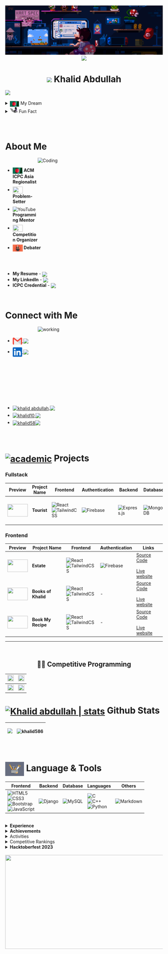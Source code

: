 <p align="center"> <a target="_blank" rel="noopener noreferrer" href="#"><img width="800" src="assets/banner%20gif.gif"></a> <br>
<a href="https://github.com/DenverCoder1/readme-typing-svg"><img src="https://readme-typing-svg.herokuapp.com?font=Time+New+Roman&color=0BF700&background=FF000000&size=25&center=true&vCenter=true&width=600&height=70&lines=Assalamu+Alaikum;Welcome+to+My+Profile"></a>

<h1 align = "center"> <img src = "https://1.bp.blogspot.com/-qngrm2FfQFM/YDErXYiIDiI/AAAAAAAA3yE/6eUiEF8lxc8Qg--03XFRy5w4PP6ujKipACLcBGAsYHQ/s0/Flag_of_Bangladesh.gif" width = "50px" align = "center"> Khalid Abdullah </h1>

<!-- <br><br> | <img align = "center" src = "https://cdn.dribbble.com/users/1708950/screenshots/4188877/media/6b06a38e84212c55eac1ef33dbd3d318.gif" width = "25px"> | <img align = "center" src = "https://img.shields.io/badge/Fullstack Developer-%2300f.svg?"> |
 -->


<!-- For resume [![Resume](https://img.shields.io/badge/-Resume-success)]()-->

                                                                                                                                                           
[![](https://visitcount.itsvg.in/api?id=khalid586&icon=0&color=11)](https://visitcount.itsvg.in)


<details>
  <summary>
    <img align = "center"  src = "assets/BD%20waving%20flag.gif" width = "30px"> My Dream
  </summary>
  <ul>
      <li><i> Representing <img align = "center"  src = "assets/BD%20waving%20flag.gif" width = "30px"><b> Bangladesh </b> at the <img src ="images.png" height = "20px" width = "25px" align = "center"> GLOBAL Arena and wave the Flag <img align = "center" src = "assets/BD%20waving%20flag.gif" width = "30px"></i>
      
  </ul>
</details>

<details>
  <summary>
    <img src="assets/typing%20cat.gif" width = "25px" height = "20px"  data-animated-image="" > Fun Fact
  </summary>
You don't need money to give a star <img src = "https://cdn.dribbble.com/users/1708950/screenshots/4188877/media/6b06a38e84212c55eac1ef33dbd3d318.gif" width = "27px" align = "center"> <br> If you  like my readme , give it a star <img align = "center" src = "https://cdn.dribbble.com/users/193260/screenshots/2658632/animated_stars.gif" width = "27px"> <br> 😉😉
</details>

<br><br>

<div>
 
# About Me 
  <img align="right" alt="Coding" width="400px" height="250px" src="https://cdn.dribbble.com/users/1618311/screenshots/7078466/media/0e691bf24a50a4fad22b5dce9d415213.gif"> 
  <br>


  <ul>
    <li style="margin-bottom: 7px;"><b> <img align = "center" src = "assets/BD%20waving%20flag.gif" width = "32px" height = "20px" > ACM ICPC Asia Regionalist</b> 
    <li style="margin-bottom: 7px;"><img align = "center" src = "https://cdn.dribbble.com/users/108637/screenshots/2971812/comp_1.gif" width = "32px" height = "22px"> <b>Problem-Setter</b>
    <li style="margin-bottom: 7px;"><img align="center" alt="YouTube" width = "32px" height = "22px" src="https://cdn.dribbble.com/users/2493316/screenshots/14030448/media/8b87a18633c28586e4a315bcdaab031b.gif"><b> Programming Mentor</b>
    <li style="margin-bottom: 7px;"><img align = "center" src = "https://i.pinimg.com/originals/de/01/e7/de01e79dd4c5a4a07ba9ede68dc62486.gif" width = "32px" height = "22px"> <b>Competition Organizer </b>
    <!-- <li style="margin-bottom: 7px;"><img align="center" alt="YouTube" width="25px" height = "20px" src="assets/youtube.png"><b> <img align = "center" src = "https://img.shields.io/badge/Content Creator-grey.svg?"></b> -->
    <li style="margin-bottom: 7px;"><img align = "center" src = "assets/speak.webp" width = "32px" height = "22px"><b> Debater</b>
  </ul> 
 <br><br>

- **My Resume** - <a href = "https://drive.google.com/file/d/1Pd-igpHbAAsAM793hUyh48fbNYlFcQ5-/view?usp=sharing"><img align = "center" src = "https://img.shields.io/badge/Khalid Abdullah -%23E60023.svg?"></a>
- **My LinkedIn** - <a href = "https://www.linkedin.com/in/khalid-abdullah-47b655190/"><img src = "https://img.shields.io/badge/Khalid Abdullah-%230077B5.svg?logo=linkedin&logoColor=white" align = "center"> </a>
- **ICPC Credential** - <a href = "https://icpc.global/ICPCID/DCRIAR9MRAEU"> <img align = "center" src = "https://img.shields.io/badge/ ACM ICPC-%231877F2.svg?" width = "60"></a>

</div>

<br>

<div>

# Connect with Me

<img align="right" alt="working" width="400px" height="250px" src="assets/social.gif"> 
  <br>
<ul>
  <li style="margin-bottom: 5px;"> <a href = "mailto:iamkhalidabd@gmail.com"><img align="center" alt="Khalid abdullah | Gmail" width="30px"  src="gmail.png" /> <img align = "center" src = "https://img.shields.io/badge/iamkhalidabd@gmail.com-%23E60023.svg?"></a>
  <li style="margin-bottom: 5px;"> <a href = "https://www.linkedin.com/in/khalid-abdullah-47b655190/"> <img align="center" alt="Khalid abdullah | LinkedIn" width="30px" src="linkedin.svg"> <img src = "https://img.shields.io/badge/Khalid Abdullah-%230077B5.svg?logo=linkedin&logoColor=white" align = "center"></a>      
  <li style="margin-bottom: 5px;"> <a href="https://fb.com/profile.php?id=100008925970800" target="blank"><img align="center" src="https://raw.githubusercontent.com/rahuldkjain/github-profile-readme-generator/master/src/images/icons/Social/facebook.svg" alt="khalid abdullah" width="30" />  <img align = "center" src = "https://img.shields.io/badge/Khalid Abdullah-%231877F2.svg?logo=Facebook&logoColor=white">  </a>
  <li style="margin-bottom: 5px;"><a href="https://codeforces.com/profile/khalid10" target="blank"><img align="center" src="https://raw.githubusercontent.com/rahuldkjain/github-profile-readme-generator/master/src/images/icons/Social/codeforces.svg" alt="khalid10" height="30" width="40" /> <img align = "center" src = "https://img.shields.io/badge/Codeforces-%23FFE953.svg?"></a>
  <li style="margin-bottom: 5px;"><a href="https://www.leetcode.com/khalidcomilla58
  " target="blank"><img align="center" src="https://raw.githubusercontent.com/rahuldkjain/github-profile-readme-generator/master/src/images/icons/Social/leet-code.svg" alt="khalid58" height="30" width="40" /><img align = "center" src = "https://img.shields.io/badge/Leetcode-%23E34F26.svg?"></a>
</ul>
</div>

<br><br>


# [<img align = "center" alt = "academic" src = "https://cdn.dribbble.com/users/2131993/screenshots/4948736/media/421d4ed2f3d23c73d64d20963f61f422.gif"  width="70px">]() Projects

### Fullstack
|Preview|Project Name|Frontend|Authentication|Backend|Database|Links|
|-|-|-|-|-|-|-|
|<img align = "center" src ="https://i.ibb.co/6wW4Mwk/Screenshot-81.png" height = "40px" width = "65px">|<b>Tourist</b>|![React](https://img.shields.io/badge/react-%2320232a.svg?style=flat&logo=react&logoColor=%2361DAFB)<br> ![TailwindCSS](https://img.shields.io/badge/tailwindcss-%2338B2AC.svg?style=flat&logo=tailwind-css&logoColor=white)| ![Firebase](https://img.shields.io/badge/firebase-%23039BE5.svg?style=flat&logo=firebase)|![Express.js](https://img.shields.io/badge/express.js-%23404d59.svg?style=flat&logo=express&logoColor=%2361DAFB)| ![MongoDB](https://img.shields.io/badge/MongoDB-%234ea94b.svg?style=flat&logo=mongodb&logoColor=white)  | [Source Code](https://github.com/khalid586/Tourist) <br><br> [Live website](https://assignment10-22b3d.web.app/)|

### Frontend 
|Preview|Project Name|Frontend|Authentication|Links|
|-|-|-|-|-|
|<img align = "center" src ="https://i.ibb.co/9hqFbcC/Screenshot-83.png" height = "40px" width = "65px">|<b>Estate</b>|![React](https://img.shields.io/badge/react-%2320232a.svg?style=flat&logo=react&logoColor=%2361DAFB)<br> ![TailwindCSS](https://img.shields.io/badge/tailwindcss-%2338B2AC.svg?style=flat&logo=tailwind-css&logoColor=white)| ![Firebase](https://img.shields.io/badge/firebase-%23039BE5.svg?style=flat&logo=firebase)| [Source Code](https://github.com/khalid586/Estate) <br><br>[Live website](https://real-estate-auth-b141a.web.app/)|
|<img align = "center" src ="https://i.ibb.co/PxFTDQg/Screenshot-85.png" height = "40px" width = "65px">|<b>Books of Khalid</b>|![React](https://img.shields.io/badge/react-%2320232a.svg?style=flat&logo=react&logoColor=%2361DAFB)<br> ![TailwindCSS](https://img.shields.io/badge/tailwindcss-%2338B2AC.svg?style=flat&logo=tailwind-css&logoColor=white)| - | [Source Code](https://github.com/khalid586/Books-of-Khalid) <br><br>[Live website](https://books-of-khalid.netlify.app/)|
|<img align = "center" src ="https://i.ibb.co/Y7j5Kfs/Screenshot-84.png" height = "40px" width = "65px">|<b>Book My Recipe</b>|![React](https://img.shields.io/badge/react-%2320232a.svg?style=flat&logo=react&logoColor=%2361DAFB)<br> ![TailwindCSS](https://img.shields.io/badge/tailwindcss-%2338B2AC.svg?style=flat&logo=tailwind-css&logoColor=white)| - | [Source Code](https://github.com/khalid586/Book-My-Recipe) <br><br>[Live website](https://book-my-recipe.netlify.app/)|


<hr>
<br>

<h2 align="center">👨‍💻 Competitive Programming </h2>

|<a href="https://github.com/khalid586/Competitive-programming-Topics" title="Competitive Programming Topics"><img width = "100%" height="100%" src="https://github-readme-stats.vercel.app/api/pin/?username=khalid586&repo=Competitive-programming-Topics&theme=buefy&border_color=61dafb&border_radius=10"></a>|<a href="https://github.com/khalid586/CSES-Problemset-Solutions" title="CSES Problemset"><img height="100%"  width = "100%" src="https://github-readme-stats.vercel.app/api/pin/?username=khalid586&repo=CSES-Problemset-Solutions&theme=buefy&border_color=61dafb&border_radius=10"></a>|
|-|-|
|<a href="https://github.com/khalid586/Competitive-Programming-Book-4" title="Competitive Programming Book 4"><img width = "100%" height="100%" src="https://github-readme-stats.vercel.app/api/pin/?username=khalid586&repo=Competitive-Programming-Book-4&theme=buefy&border_color=61dafb&border_radius=10"></a>|<a href="https://github.com/khalid586/Problem-Setting" title="Problem Setting"><img height="100%"  width = "100%" src="https://github-readme-stats.vercel.app/api/pin/?username=khalid586&repo=Problem-Setting&theme=buefy&border_color=61dafb&border_radius=10"></a>|

<!-- <br/><br/><br/><br/><br/><br/>
<div width="100%" align="center"><a align="left" href="https://github.com/mdsajalcse/Explore-JavaScript" title="JavaScript"><img align="left" height="115" src="https://github-readme-stats.vercel.app/api/pin/?username=mdsajalcse&repo=Explore-JavaScript&theme=react&border_color=61dafb&border_radius=10"></a><a align="right" href="https://github.com/mdsajalcse/C-Programming-Math-Functions" title="C-Programming-Math-Functions"><img align="right" height="115" src="https://github-readme-stats.vercel.app/api/pin/?username=mdsajalcse&repo=C-Programming-Math-Functions&theme=react&border_color=61dafb&border_radius=10"></a> -->

<div>

# [<img align="center" alt="Khalid abdullah | stats" width="65px" src="https://cdn.dribbble.com/users/72535/screenshots/2630779/data_visualization_by_jardson_almeida.gif">]() Github Stats

<table>
      <thead>
            <tr>
                  <th>
                        <p align="center"><img src="https://github-readme-streak-stats.herokuapp.com/?user=khalid586&theme=buefy&hide_border=false"></p>
                  </th>
                  <th>
                        <p align="center"><img src="https://github-readme-stats.vercel.app/api?username=khalid586&show_icons=true&theme=buefy&locale=en"&include_all_commits=false&count_private=true" alt="khalid586"> </p>
                  </th>
            </tr>
      </thead>
</table>

</div>

<br>


# [<img align="center" alt="Khalid abdullah | ICPC" width="60px" src="assets/Tools 2.gif">]() Language & Tools



|Frontend|Backend|Database|Languages|Others|
|-|-|-|-|-|
|![HTML5](https://img.shields.io/badge/html5-%23E34F26.svg?style=flat&logo=html5&logoColor=white)<br> ![CSS3](https://img.shields.io/badge/css3-%231572B6.svg?style=flat&logo=css3&logoColor=white)<br>![Bootstrap](https://img.shields.io/badge/bootstrap-%23563D7C.svg?style=flat&logo=bootstrap&logoColor=white)<br>![JavaScript](https://img.shields.io/badge/javascript-%23323330.svg?style=flat&logo=javascript&logoColor=%23F7DF1E)|![Django](https://img.shields.io/badge/django-%23092E20.svg?style=flat&logo=django&logoColor=white)|![MySQL](https://img.shields.io/badge/mysql-%2300f.svg?style=flat&logo=mysql&logoColor=white)| ![C](https://img.shields.io/badge/c-%2300599C.svg?style=flat&logo=c&logoColor=white)<br> ![C++](https://img.shields.io/badge/c++-%2300599C.svg?style=flat&logo=c%2B%2B&logoColor=white)<br>![Python](https://img.shields.io/badge/python-3670A0?style=flat&logo=python&logoColor=ffdd54)<br>|![Markdown](https://img.shields.io/badge/markdown-%23000000.svg?style=flat&logo=markdown&logoColor=white)|

<br>



<details>
<summary><b>Experience</b></summary>

<h1> <img align = "center" alt = "academic" src = "assets/green stat.gif"  width="60px" height = "45px"> <a href = "http://www.github.com/khalid586"> <img align = "center" src = "https://img.shields.io/badge/Experience-%23E60023.svg?style=flat" width = "130px"></a> </h1>
  <img align="right" alt="Coding" width="400px" height="280px" src="assets/new.gif">
  <p> <b>Brief</b> </p>

- <img align = "center" src = "https://cdn.dribbble.com/users/2131993/screenshots/4948736/media/421d4ed2f3d23c73d64d20963f61f422.gif" width = "40px" height = "25px"><b>Participated in ICPC Asia Dhaka regional `3 times`</b>
- <img align = "center" src = "https://cdn.dribbble.com/users/1708950/screenshots/4188877/media/6b06a38e84212c55eac1ef33dbd3d318.gif" width = "40px" height = "25px"><b> Solved `1000+` algorithmic problems </b>on various coding platforms
- <img align = "center" src = "https://www.lambdatest.com/resources/images/news24.gif" width = "40px" height = "25px"> Participated in <b>`50+` Online Programming Competitions
- <img align = "center" src = "https://cdn.dribbble.com/users/108637/screenshots/2971812/comp_1.gif" width = "40px" height = "25px"><b> Problemsetter at Junior IUPC</b>

- <img align = "center" src = "https://i.pinimg.com/originals/de/01/e7/de01e79dd4c5a4a07ba9ede68dc62486.gif" width = "40px" height = "25px"> Organizer at BAIUST CSE FEST (programming contest) 

- <img align = "center" src = "https://cdn.dribbble.com/users/1299339/screenshots/3079111/presentation_d.gif" width = "40px" height = "25px"> Mentored Programmers of our campus
- <img align = "center" src = "https://cdn.dribbble.com/users/2493316/screenshots/14030448/media/8b87a18633c28586e4a315bcdaab031b.gif" width = "40px" height = "25px"> Conducted Workshops for 1<sup>st</sup> and 2<sup>nd </sup>  year students
</ul>

<br>

<b>Details</b>
|Events|Reference|
|-----|---------|
|Represented my <img align="center" alt="Baiust" width="25px" height = "20px" src="assets/baiustLogo.jpg"> <b>Institution </b> at <b>6x Onsite National Programming Competitions</b> <br>which includes <b>`3x`   <img align="center" width="23px" height = "18" src = "images.png"> `ICPC Asia Dhaka Regional` Contest </b>|<a href = "https://icpc.global/ICPCID/DCRIAR9MRAEU"> <img align = "center" src = "https://img.shields.io/badge/ ICPC Credential-%231877F2.svg?" width = "100px"></a>|
|<b> Solved 1000+ algorithmic problems </b>on various coding platforms| <a href = "https://www.stopstalk.com/user/profile/khalid58"> <b> <img align = "center" src = "https://img.shields.io/badge/Stats-%231877F2.svg?"> </b></a>|
|Participated in <b>50+ Online Programming Competitions |<a href = "https://www.stopstalk.com/user/profile/khalid58"> <img align = "center" src = "https://img.shields.io/badge/Stats-%231877F2.svg?"> </b></a>|
|<a href = "https://toph.co/arena?practice=64765afcd47a320767c000cf#!/p/6473fe50d47a320767bfcdb8"><img align = "center" src = "https://img.shields.io/badge/Problemsetter-%23E60023.svg?"></a> </b>at <img align="center" alt="Toph" width="30px" src="emblem_120p.png"> Junior Intra University Programming Contest(IUPC) which included resposibilites such as Preparing <a href = "https://github.com/khalid586/Problem-Setting/tree/main/Problem%20statements">Problem statements </a>, Writing <a href = "https://github.com/khalid586/Problem-Setting/tree/main/Solutions">Solutions </a> and <a href = "https://github.com/khalid586/Problem-Setting/tree/main/Test%20cases"> Test Cases  </a>|<a href = "https://toph.co/arena?practice=64765afcd47a320767c000cf#!/p/6473fe50d47a320767bfcdb8"> <img align = "center" src = "https://img.shields.io/badge/C. Save money and F. Evenly Divisible-%231877F2.svg?"></a>|
|<a href = "https://www.facebook.com/baiustcomputerclub/photos/gm.734216524476714/3099076147021157/"><img align = "center" src = "https://img.shields.io/badge/Organizer-%23E60023.svg?"></a> at <img align="center" alt="CSE Fest" width="40px" height = "25px" src="assets/cse fest.jpg"> BAIUST CSE FEST<br>(Programming Contest)|<a href = "https://www.facebook.com/baiustcomputerclub/photos/gm.734216524476714/3099076147021157/"><img align = "center" src = "https://img.shields.io/badge/Contest Announcement-%231877F2.svg?"></a>|
|<a href = "https://youtube.com/shorts/QUJsoGkkiaM"><img align = "center" src = "https://img.shields.io/badge/Mentored-%23E60023.svg?"></a> Programmers of our campus|<a href = "https://youtube.com/shorts/QUJsoGkkiaM"><img align = "center" width="40px" height = "25px" src = "assets/teach.png"> <img align = "center" src = "https://img.shields.io/badge/Glimpse-%2300f.svg?"></a>|
<hr>


</details>


<details>
<summary> <b>Achievements</b> </summary>


<h1> <img align="center" alt="academics" width="60px" height = "40px" src="assets/stat.gif"> <a href = "http://www.github.com/khalid586"> <img align = "center" src = "https://img.shields.io/badge/Achievements-%2300f.svg?style=flat" width = "150px"></a> </h1>

<img  align = "right" alt="Coding" width="400px" height="200px" src="https://cdn.dribbble.com/users/1959912/screenshots/6464044/content_creator_dribbble.gif">

<p> <b>Brief</b> </p>

- <img src = "assets/BD%20waving%20flag.gif" width = "30px" height = "20px"  align = "center"> Ranked `81`<sup>st</sup> in a GLOBAL coding competition
- <img align="center" alt="academics"  width="30px" height = "20px" src="assets/purple stat.gif.crdownload"> One of the Top Performers of <b>OOP and Data Structure & Algorithms course
- <img align="center" alt="academics"  width="30px" height = "20px" src="assets/purple stat.gif.crdownload"> Ranked `189` <sup>th</sup></b> at Higher Secondary Certificate(HSC) Exam <br>2019 (Comilla Board)
- <img align="center" alt="academics"  width="30px" height = "20px" src="assets/purple stat.gif.crdownload"> Ranked <b>`23`<sup>rd</sup> </b>at Physics Olympiad 2018 , Comilla Region<br>(Higher Secondary Division) and Qualified for the National Round

<br>
<p> <b>Details</b> </p>

|Events|Reference|
|------|---------|
|Ranked <b> <a href = "https://www.codechef.com/rankings/OCT21C?filterBy=Country%3DBangladesh&itemsPerPage=100&order=asc&page=1&sortBy=rank "><img align = "center" src = "https://img.shields.io/badge/81-%23E60023.svg?style=flat"></a> <sup> st </sup> </b>(out of 20000+ registered participants) at codechef October challenge 2021|<a href = "https://www.codechef.com/rankings/OCT21C?filterBy=Country%3DBangladesh&itemsPerPage=100&order=asc&page=1&sortBy=rank "> <b><img align = "center" src = "https://img.shields.io/badge/Standings-%231877F2.svg?"></b> </a>|
|Ranked <b><a href = "https://allrezultbd.files.wordpress.com/2019/12/hsc-scholarship-2019-final.pdf" alt = Ranklist> <img align = "center" src = "https://img.shields.io/badge/189-%23E60023.svg?style=flat"></a> <sup>th</sup></b> at Higher Secondary Certificate(HSC) Exam <br>2019 (Comilla Board)|<a href = "https://allrezultbd.files.wordpress.com/2019/12/hsc-scholarship-2019-final.pdf" alt = Ranklist>  <b><img align = "center" src = "https://img.shields.io/badge/Ranking-%231877F2.svg?"> </b></a>|

</details>

<details>
<summary>Activities</summary>


<h1> <img align="center" alt="Activities" width="60px" src = "https://cdn.dribbble.com/users/2459439/screenshots/5314041/gamerpeople1_3.gif"> <a href = "http://www.github.com/khalid586"> <img src = "https://img.shields.io/badge/Activities-%23Clojure.svg?style=flat" align = "center" width = "90px"></a> </h1>

<img  align = "right" alt="Coding" width="400px" height="250px" src="https://cdn.dribbble.com/users/1138721/screenshots/10809828/media/478d32b2e65c8c3194b7f2154e179231.gif">

<p> <b>Brief</b> </p>

<ul align = "left">
    <li style="margin-top: 15px;"><img align = "center" src = "assets/debater.gif" width = "40px" height = "25px"> Participated in Debate Competition
    <li style="margin-top: 15px;"><img align="center" src="https://cdn.dribbble.com/users/3651832/screenshots/7058203/rob.gif" alt="robo soccer" width="40px" height = "25px" > Semi-finalist at Robo soccer competition
    <li style="margin-top: 15px;"><img align = "center" src = "https://cdn.dribbble.com/users/1708950/screenshots/4188877/media/6b06a38e84212c55eac1ef33dbd3d318.gif" width = "40px" height = "25px"> Participated in Global coding contest such as Google Kickstart , CodeJam and Facebook HackerCup
    <li style="margin-top: 15px;"><img align = "center" src = "https://cdn.dribbble.com/users/176039/screenshots/5506302/media/79cbe7cf1815a8b5dc825b7063a9a7bd.gif" width = "40px" height = "25px"> Participated in several Online Hackathons
        
</ul>

<br>

<p> <b>Details</b> </p>

|Events|Reference|
|------|---------|
|<b>Represented my Department at the Inter Department Debate Competition </b>|<a href = "https://github.com/khalid586/khalid586/blob/main/assets/Debate.gif"><b> <img align="center" alt="Debate" width="40px" height = "25px" src="assets/Debate.gif"><img align = "center" src = "https://img.shields.io/badge/Glimpse of an Argument-%231877F2.svg?"></b></a>|
|Represented my Department at the <b>Intra University Robo Soccer Competition</b> and <b>reached the Semi-Finals</b>| <a href = "https://youtube.com/shorts/G7kZ1D6HHao"><img align = "center" src = "assets/robo soccer.png" width="40px" height = "25px"> <img align = "center" src = "https://img.shields.io/badge/Glimpse-%2300f.svg?"></a>|


</details>

<details>
<summary>Competitive Rankings</summary>

# <img align="center" alt="Achievements" width="60px" src="https://cdn.dribbble.com/users/3593/screenshots/2475280/linechart.gif"> <a href = "https://github.com/khalid586"> <img align = "center" src = "https://img.shields.io/badge/Competitive Rankings-%23E60023.svg?style=flat" width = "200px"> </a> <img align = "center" src = "assets/BD%20waving%20flag.gif" width = "45px" height = "30px">

<img  align = "right" alt="Coding" width="400px" height="250px" src="https://cdn.dribbble.com/users/1959912/screenshots/6463995/competition_dribbble.gif">

- <img src = "assets/BD%20waving%20flag.gif" width = "30px" height = "20px"  align = "center"> Ranked <b>`81`<sup> st </sup> </b> in Codechef October Challenge 2021
- <img src = "assets/BD%20waving%20flag.gif" width = "30px" height = "20px"  align = "center"> Ranked `127`<sup>th</sup> in ICPC Asia Regional 2021 Onsite Round
- <img src = "assets/BD%20waving%20flag.gif" width = "30px" height = "20px"  align = "center"> Ranked `131`<sup>st</sup> in ICPC Asia Dhaka Regional 2022 Onsite Round
- <img src = "assets/BD%20waving%20flag.gif" width = "30px" height = "20px"  align = "center"> Ranked <b>`268`<sup>th</sup>(out of 1700+ registered teams) in ICPC Asia Dhaka Regional online preli 2021 and qualified for Onsite Round
- <img src = "assets/BD%20waving%20flag.gif" width = "30px" height = "20px"  align = "center"> Ranked `398`<sup>th</sup>(out of 1600+ registered teams) in ICPC Asia Dhaka Regional online preli 2022 and qualified for Onsite Round
- <img src = "assets/BD%20waving%20flag.gif" width = "30px" height = "20px"  align = "center"> Ranked  <b>`614`<sup>th</sup> (out of 5000+ registered participants) in <br>Codechef Code senso 
- <img src = "assets/BD%20waving%20flag.gif" width = "30px" height = "20px" align = "center"> Ranked <b> `3428`<sup>th</sup>(out of 8500+ registered participants) in <br>Codeforces Round 773 (Div. 2)
- Ranked <b>`4`<sup>th</sup></b> at Intra University LFR competition

    
    
</ul>


### <img align = "center" alt="Coding" width="45px" src="https://cdn.dribbble.com/users/1138721/screenshots/10809828/media/478d32b2e65c8c3194b7f2154e179231.gif"> <a href = "https://github.com/khalid586"> <img align = "center" src = "https://img.shields.io/badge/Onsite Contest-%23E60023.svg?style=flat" width = "120px"></a>

|Organizer| Contest Title                                                                                                                                                                                                    | Host | Rank | QUALIFIED Participants | Solved <br>Problems | Result                                                                                                                                                                        | Standings                                                                                                                                                                 |
|--------|------------------------------------------------------------------------------------------------------------------------------------------------------------------------------------------------------------------|------|------|------------------------|---------------------|-------------------------------------------------------------------------------------------------------------------------------------------------------------------------------|---------------------------------------------------------------------------------------------------------------------------------------------------------------------------|
| <img align="center" alt="ICPC" width="45px" height = "35px" src = "images.png"> | <img align = "center" src = "https://1.bp.blogspot.com/-qngrm2FfQFM/YDErXYiIDiI/AAAAAAAA3yE/6eUiEF8lxc8Qg--03XFRy5w4PP6ujKipACLcBGAsYHQ/s0/Flag_of_Bangladesh.gif" width = "35px"> ICPC Asia Dhaka Regional 2023 | BUBT | 143  | 224                    | 3                   | <img align="center" alt="ICPC" width="33px" height = "22px" src = "images.png"> Honourable Mention | <a href = "https://bapsoj.org/contests/icpc-dhaka-regional-site-2023/standings"> <img align = "center" src = "https://img.shields.io/badge/143-%23E60023.svg?style=flat"></a> |
| <img align="center" alt="ICPC" width="45px" height = "35px" src = "images.png"> | <img align = "center" src = "https://1.bp.blogspot.com/-qngrm2FfQFM/YDErXYiIDiI/AAAAAAAA3yE/6eUiEF8lxc8Qg--03XFRy5w4PP6ujKipACLcBGAsYHQ/s0/Flag_of_Bangladesh.gif" width = "35px"> ICPC Asia Dhaka Regional 2022 | GUB  | 131  | 162                    | 2                   | <img align="center" alt="ICPC" width="33px" height = "22px" src = "images.png"> Honourable Mention | <a href = "https://algo.codemarshal.org/contests/dhaka-22/standings"> <img align = "center" src = "https://img.shields.io/badge/131-%23E60023.svg?style=flat"></a>            |
| <img align="center" alt="ICPC" width="45px" height = "35px" src = "images.png"> | <img align = "center" src = "https://1.bp.blogspot.com/-qngrm2FfQFM/YDErXYiIDiI/AAAAAAAA3yE/6eUiEF8lxc8Qg--03XFRy5w4PP6ujKipACLcBGAsYHQ/s0/Flag_of_Bangladesh.gif" width = "30px"> ICPC Asia Dhaka Regional 2021 | BUBT | 127  | 165                    | 2                   | <img align="center" alt="ICPC" width="33px" height = "22px" src = "images.png"> Honourable Mention | <a href = "https://algo.codemarshal.org/contests/dhaka-21-main/standings"><b><img align = "center" src = "https://img.shields.io/badge/127-%23E60023.svg?style=flat"></a>     |
|<img align="center" alt="ICPC" width="45px" height = "35px" src="assets/sust_iupc.PNG"> | Inter University Programming Contest                                                                                                                                                                             | SUST | 80   | 120          | 1                   | 💹 **Rating increased by 100+** | [<img align = "center" src = "https://img.shields.io/badge/80-%23E60023.svg?style=flat">](https://toph.co/c/sust-inter-university-2023/standings)                             |


### <img align = "center" alt="Coding" width="45px" src="https://cdn.dribbble.com/users/1138721/screenshots/10809828/media/478d32b2e65c8c3194b7f2154e179231.gif"><a href = "https://github.com/khalid586"> <img align = "center" src = "https://img.shields.io/badge/Online Contest-%23E60023.svg?style=flat" width = "120px"> </a>

| Organizer                                                                               | Contest Title                             | Rank | Registered participants |Result| Standings                                                                                                                                                                                                                     |
|-----------------------------------------------------------------------------------------|-------------------------------------------|------|-------------------------|------|-------------------------------------------------------------------------------------------------------------------------------------------------------------------------------------------------------------------------------|
| <img align="center" alt="ICPC" width="45px" height = "35px" src = "images.png">            | ICPC Asia Dhaka Regional 2023 Preliminary | 202  | 2400+                   |✅ **Qualified to Regional Round**| |                                                                                                                                                                                                                              |
| <img align="center" alt="ICPC" width="45px" height = "35px" src = "images.png">            | ICPC Asia Dhaka Regional 2022 Preliminary | 398  | 1600+                   |✅ **Qualified to Regional Round**| <a href = "https://algo.codemarshal.org/contests/icpc-dhaka-22-preli/standings?page=2"> <b><img align = "center" src = "https://img.shields.io/badge/398-%23E60023.svg?style=flat"></a>                                       |
| <img align="center" alt="ICPC" width="45px" height = "35px" src = "images.png">            | ICPC Asia Dhaka Regional 2021 Preliminary | 268  | 1700+                   |✅ **Qualified to Regional Round**| <a href = "https://algo.codemarshal.org/contests/icpc-dhaka-21-preli/standings?page=2"><img align = "center" src = "https://img.shields.io/badge/268-%23E60023.svg?style=flat"></a>                                           |
| <img align="center" alt="ICPC" width="45px" height = "35px" src="assets/codechef2.jpg"> | Codechef October Challenge 2021           | 81   | 20000+                  |💹 **Rating increased 80+** | <a href = "https://www.codechef.com/rankings/OCT21C?filterBy=Country%3DBangladesh&itemsPerPage=100&order=asc&page=1&sortBy=rank "><img align = "center" src = "https://img.shields.io/badge/81-%23E60023.svg?style=flat"></a> |
| <img align="center" alt="ICPC" width="45px" height = "35px" src="assets/codechef2.jpg"> | Codechef Code senso                       | 614  | 5000+                   |💹 **Rating increased 50+** | <a href = "https://www.codechef.com/rankings/CSNS21C?filterBy=Country%3DBangladesh&itemsPerPage=100&order=asc&page=1&sortBy=rank"><img align = "center" src = "https://img.shields.io/badge/614-%23E60023.svg?style=flat"></a> |


</details>

<details>
<summary>Hacktoberfest 2023</summary>

[![An image of @khalid586's Holopin badges, which is a link to view their full Holopin profile](https://holopin.me/khalid586)](https://holopin.io/@khalid586)

</details>

<br>

<img width="800" height = "300" src="assets/homerun.gif">

<!-- ![React](https://img.shields.io/badge/react-%2320232a.svg?style=flat&logo=react&logoColor=%2361DAFB) ![TailwindCSS](https://img.shields.io/badge/tailwindcss-%2338B2AC.svg?style=flat&logo=tailwind-css&logoColor=white) ![Threejs](https://img.shields.io/badge/threejs-black?style=flat&logo=three.js&logoColor=white) ![Pandas](https://img.shields.io/badge/pandas-%23150458.svg?style=flat&logo=pandas&logoColor=white) ![NumPy](https://img.shields.io/badge/numpy-%23013243.svg?style=flat&logo=numpy&logoColor=white) ![C#](https://img.shields.io/badge/c%23-%23239120.svg?style=flat&logo=c-sharp&logoColor=white) ![PHP](https://img.shields.io/badge/php-%23777BB4.svg?style=flat&logo=php&logoColor=white)![Netlify](https://img.shields.io/badge/netlify-%23000000.svg?style=flat&logo=netlify&logoColor=#00C7B7)![.Net](https://img.shields.io/badge/.NET-5C2D91?style=flat&logo=.net&logoColor=white)  -->


<!--

### 🔝 Top Contributed Repo
![](https://github-contributor-stats.vercel.app/api?username=khalid586&limit=5&theme=tokyonight&combine_all_yearly_contributions=true)
-->

<!--
## 🏆 GitHub Trophies
![](https://github-profile-trophy.vercel.app/?username=khalid586&theme=radical&no-frame=false&no-bg=true&margin-w=4)

<p align = "center"><img  width="400" height="200" src="https://cdn.dribbble.com/users/1162077/screenshots/3848914/media/7ed7d5ca074b48b328150e5a231e8d1f.gif">
</p>

<img align="right" alt="Coding" width="350" height="240" src="https://www.lambdatest.com/resources/images/news24.gif">
<img src="https://cdn.dribbble.com/users/1162077/screenshots/3848914/media/7ed7d5ca074b48b328150e5a231e8d1f.gif" width="30" data-animated-image="" >
// Most used language
![](https://github-readme-stats.vercel.app/api/top-langs/?username=khalid586&theme=chartreuse-dark&hide_border=false&include_all_commits=false&count_private=false&layout=compact)

<img src = "https://img.shields.io/badge/Activities-white.svg?style=flat" width = "100px">

-->


<!--
![](https://github-readme-stats.vercel.app/api/top-langs/?username=khalid586&theme=midnight-purple&hide_border=false&include_all_commits=true&count_private=true&layout=compact)

<img width = "500px" src = "https://github-readme-stats.vercel.app/api?username=khalid586&theme=midnight-purple&hide_border=false&include_all_commits=false&count_private=true")


    Projects section has to be added soon
    portfolio
-->

